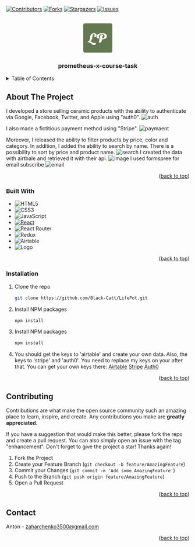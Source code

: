 <!-- Improved compatibility of back to top link: See: https://github.com/Black-Catt/prometheus-x-course-task/ -->
<a name="readme-top"></a>





[![Contributors][contributors-shield]][contributors-url]
[![Forks][forks-shield]][forks-url]
[![Stargazers][stars-shield]][stars-url]
[![Issues][issues-shield]][issues-url]



<!-- PROJECT LOGO -->
<br />
<div align="center">
  <a href="https://github.com/Black-Catt/LifePot">
    <img src="public/android-chrome-512x512.png" alt="Logo" width="80" height="80">
  </a>

  <h3 align="center">prometheus-x-course-task</h3>

 
</div>




<!-- TABLE OF CONTENTS -->
<details>
  <summary>Table of Contents</summary>
  <ul>
    <li>
      <a href="#about-the-project">About The Project</a>
      <ul>
        <li><a href="#built-with">Built With</a></li>
      </ul>
    </li>
    <li>
      <ul>
        <li><a href="#installation">Installation</a></li>
      </ul>
    </li>
    <li><a href="#contributing">Contributing</a></li>
    <li><a href="#contact">Contact</a></li>
  </ul>
</details>



<!-- ABOUT THE PROJECT -->
## About The Project



I developed a store selling ceramic products with the ability to authenticate via Google, Facebook, Twitter, and Apple using "auth0".
![auth](https://user-images.githubusercontent.com/106864247/228381334-c3c41862-425a-4394-80dc-f54d440d4387.gif)


I also made a fictitious payment method using "Stripe".
![paymaent](https://user-images.githubusercontent.com/106864247/228383794-1a03069d-5a20-4587-b8fd-4562facd41f4.gif)

Moreover, I released the ability to filter products by price, color and category. In addition, I added the ability to search by name. There is a possibility to sort by price and product name.
![search](https://user-images.githubusercontent.com/106864247/228478714-4938f4c2-dfed-4a0c-b1b5-4b224c36f991.gif)
I created the data with airtbale and retrieved it with their api.
![image](https://user-images.githubusercontent.com/106864247/228487188-5e4da29d-b6bb-406a-b477-5e8abe0e0ce8.png)
I used formspree for email subscribe
![email](https://user-images.githubusercontent.com/106864247/228508803-4496b5ef-b9e4-45d0-aeb3-d5ec85a3d192.gif)




<p align="right">(<a href="#readme-top">back to top</a>)</p>



### Built With


* ![HTML5](https://img.shields.io/badge/html5-%23E34F26.svg?style=for-the-badge&logo=html5&logoColor=white)
* ![CSS3](https://img.shields.io/badge/css3-%231572B6.svg?style=for-the-badge&logo=css3&logoColor=white)
* ![JavaScript](https://img.shields.io/badge/javascript-%23323330.svg?style=for-the-badge&logo=javascript&logoColor=%23F7DF1E)
* [![React][React.js]][React-url]
* ![React Router](https://img.shields.io/badge/React_Router-CA4245?style=for-the-badge&logo=react-router&logoColor=white)
* ![Redux](https://img.shields.io/badge/redux-%23593d88.svg?style=for-the-badge&logo=redux&logoColor=white)
* ![Airtable](https://img.shields.io/badge/Airtable-18BFFF?style=for-the-badge&logo=Airtable&logoColor=white)
* <img src="https://img.shields.io/badge/Stripe-626CD9?style=for-the-badge&logo=Stripe&logoColor=white" alt="Logo" width="80" height="28">
<p align="right">(<a href="#readme-top">back to top</a>)</p>




### Installation

1. Clone the repo
   ```sh
   git clone https://github.com/Black-Catt/LifePot.git
   ```
2. Install NPM packages
   ```sh
   npm install
   ```
3. Install NPM packages
   ```sh
   npm install
   ```
4. You should get the keys to 'airtable' and create your own data. Also, the keys to 'stripe' and 'auth0'. You need to replace my keys on your after that.
You can get your own keys there:
 <a href="https://www.airtable.com/guides/scale/using-airtable-api">Airtable</a>
 <a href="https://stripe.com/docs/keys">Stripe</a>
 <a href="https://auth0.com/docs/api/authentication">Auth0</a>

<p align="right">(<a href="#readme-top">back to top</a>)</p>


<!-- CONTRIBUTING -->
## Contributing

Contributions are what make the open source community such an amazing place to learn, inspire, and create. Any contributions you make are **greatly appreciated**.

If you have a suggestion that would make this better, please fork the repo and create a pull request. You can also simply open an issue with the tag "enhancement".
Don't forget to give the project a star! Thanks again!

1. Fork the Project
2. Create your Feature Branch (`git checkout -b feature/AmazingFeature`)
3. Commit your Changes (`git commit -m 'Add some AmazingFeature'`)
4. Push to the Branch (`git push origin feature/AmazingFeature`)
5. Open a Pull Request

<p align="right">(<a href="#readme-top">back to top</a>)</p>



<!-- CONTACT -->
## Contact

Anton - zaharchenko3500@gmail.com


<p align="right">(<a href="#readme-top">back to top</a>)</p>


<!-- MARKDOWN LINKS & IMAGES -->
<!-- https://www.markdownguide.org/basic-syntax/#reference-style-links -->
[contributors-shield]: https://img.shields.io/github/contributors/Black-Catt/LifePot.svg?style=for-the-badge
[contributors-url]: https://github.com/Black-Catt/LifePot/graphs/contributors
[forks-shield]: https://img.shields.io/github/forks/Black-Catt/LifePot.svg?style=for-the-badge
[forks-url]: https://github.com/Black-Catt/LifePot/network/members
[stars-shield]: https://img.shields.io/github/stars/Black-Catt/LifePot.svg?style=for-the-badge
[stars-url]: https://github.com/Black-Catt/LifePot/stargazers
[issues-shield]: https://img.shields.io/github/issues/Black-Catt/LifePot.svg?style=for-the-badge
[issues-url]: https://github.com/Black-Catt/LifePot/issues
[product-screenshot]: images/screenshot.png
[React.js]: https://img.shields.io/badge/React-20232A?style=for-the-badge&logo=react&logoColor=61DAFB
[React-url]: https://reactjs.org/
